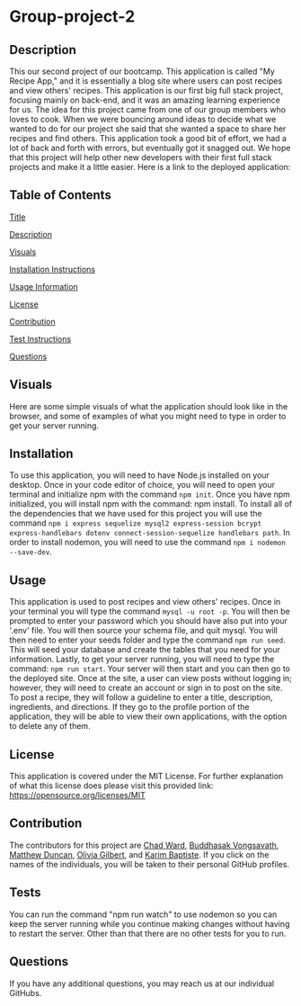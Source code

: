 # Group-project-2
            
## Description
    
This our second project of our bootcamp. This application is called "My Recipe App," and it is essentially a blog site where users can post recipes and view others' recipes. This application is our first big full stack project, focusing mainly on back-end, and it was an amazing learning experience for us. The idea for this project came from one of our group members who loves to cook. When we were bouncing around ideas to decide what we wanted to do for our project she said that she wanted a space to share her recipes and find others. This application took a good bit of effort, we had a lot of back and forth with errors, but eventually got it snagged out. We hope that this project will help other new developers with their first full stack projects and make it a little easier. Here is a link to the deployed application: 
    
## Table of Contents
[Title](#-group-project-2)

[Description](##-description)

[Visuals](##-visuals)
  
[Installation Instructions](##-installation)

[Usage Information](##-usage)

[License](##-license)

[Contribution](##-contribution)

[Test Instructions](##-tests)

[Questions](##-questions)

## Visuals

Here are some simple visuals of what the application should look like in the browser, and some of examples of what you might need to type in order to get your server running.
    
## Installation
    
To use this application, you will need to have Node.js installed on your desktop. Once in your code editor of choice, you will need to open your terminal and initialize npm with the command `npm init`. Once you have npm initialized, you will install npm with the command: npm install. To install all of the dependencies that we have used for this project you will use the command `npm i express sequelize mysql2 express-session bcrypt express-handlebars dotenv connect-session-sequelize handlebars path`. In order to install nodemon, you will need to use the command `npm i nodemon --save-dev`.
            
## Usage
    
This application is used to post recipes and view others' recipes. Once in your terminal you will type the command `mysql -u root -p`. You will then be prompted to enter your password which you should have also put into your '.env' file. You will then source your schema file, and quit mysql. You will then need to enter your seeds folder and type the command `npm run seed`. This will seed your database and create the tables that you need for your information. Lastly, to get your server running, you will need to type the command: `npm run start`. Your server will then start and you can then go to the deployed site. Once at the site, a user can view posts without logging in; however, they will need to create an account or sign in to post on the site. To post a recipe, they will follow a guideline to enter a title, description, ingredients, and directions. If they go to the profile portion of the application, they will be able to view their own applications, with the option to delete any of them. 
    
## License 

This application is covered under the MIT License. For further explanation of what this license does please visit this provided link:  https://opensource.org/licenses/MIT
    
## Contribution
    
The contributors for this project are [Chad Ward](https://github.com/chwd31), [Buddhasak Vongsavath](https://github.com/SirTumtums), [Matthew Duncan](https://github.com/MTDuncan), [Olivia Gilbert](https://github.com/umhello2020), and [Karim Baptiste](https://github.com/KarimB101). If you click on the names of the individuals, you will be taken to their personal GitHub profiles.
  
## Tests
  
You can run the command "npm run watch" to use nodemon so you can keep the server running while you continue making changes without having to restart the server. Other than that there are no other tests for you to run.
  
## Questions
If you have any additional questions, you may reach us at our individual GitHubs. 
  